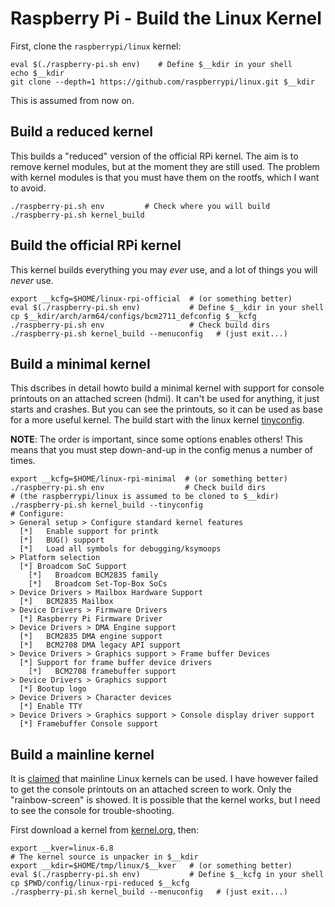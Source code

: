 # Raspberry Pi - Build the Linux Kernel


First, clone the `raspberrypi/linux` kernel:
```
eval $(./raspberry-pi.sh env)    # Define $__kdir in your shell
echo $__kdir
git clone --depth=1 https://github.com/raspberrypi/linux.git $__kdir
```
This is assumed from now on.


## Build a reduced kernel

This builds a "reduced" version of the official RPi kernel. The aim is
to remove kernel modules, but at the moment they are still used. The
problem with kernel modules is that you must have them on the rootfs,
which I want to avoid.

```
./raspberry-pi.sh env         # Check where you will build
./raspberry-pi.sh kernel_build
```



## Build the official RPi kernel

This kernel builds everything you may *ever* use, and a lot of things
you will *never* use.

```
export __kcfg=$HOME/linux-rpi-official  # (or something better)
eval $(./raspberry-pi.sh env)           # Define $__kdir in your shell
cp $__kdir/arch/arm64/configs/bcm2711_defconfig $__kcfg
./raspberry-pi.sh env                   # Check build dirs
./raspberry-pi.sh kernel_build --menuconfig   # (just exit...)
```

## Build a minimal kernel

This dscribes in detail howto build a minimal kernel with support for
console printouts on an attached screen (hdmi). It can't be used for
anything, it just starts and crashes. But you can see the printouts,
so it can be used as base for a more useful kernel.  The build start
with the linux kernel [tinyconfig](https://tiny.wiki.kernel.org/).

**NOTE**: The order is important, since some options enables others!
This means that you must step down-and-up in the config menus a number
of times.

```
export __kcfg=$HOME/linux-rpi-minimal  # (or something better)
./raspberry-pi.sh env                  # Check build dirs
# (the raspberrypi/linux is assumed to be cloned to $__kdir)
./raspberry-pi.sh kernel_build --tinyconfig
# Configure:
> General setup > Configure standard kernel features 
  [*]   Enable support for printk
  [*]   BUG() support
  [*]   Load all symbols for debugging/ksymoops
> Platform selection
  [*] Broadcom SoC Support
    [*]   Broadcom BCM2835 family
    [*]   Broadcom Set-Top-Box SoCs
> Device Drivers > Mailbox Hardware Support
  [*]   BCM2835 Mailbox  
> Device Drivers > Firmware Drivers
  [*] Raspberry Pi Firmware Driver
> Device Drivers > DMA Engine support
  [*]   BCM2835 DMA engine support
  [*]   BCM2708 DMA legacy API support
> Device Drivers > Graphics support > Frame buffer Devices
  [*] Support for frame buffer device drivers
    [*]   BCM2708 framebuffer support
> Device Drivers > Graphics support
  [*] Bootup logo
> Device Drivers > Character devices
  [*] Enable TTY
> Device Drivers > Graphics support > Console display driver support
  [*] Framebuffer Console support
```


## Build a mainline kernel

It is [claimed](https://forums.raspberrypi.com/viewtopic.php?t=357536)
that mainline Linux kernels can be used. I have however failed to get
the console printouts on an attached screen to work. Only the
"rainbow-screen" is showed. It is possible that the kernel works, but
I need to see the console for trouble-shooting.

First download a kernel from [kernel.org](https://kernel.org/), then:

```
export __kver=linux-6.8
# The kernel source is unpacker in $__kdir
export __kdir=$HOME/tmp/linux/$__kver   # (or something better)
eval $(./raspberry-pi.sh env)           # Define $__kcfg in your shell
cp $PWD/config/linux-rpi-reduced $__kcfg
./raspberry-pi.sh kernel_build --menuconfig   # (just exit...)
```
